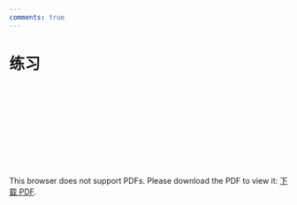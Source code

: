 ```yaml
---
comments: true
---
```

# 练习
<object data="https://eanyang7.github.io/Probability-and-Statistics/assets/5/exercises.pdf" type="application/pdf" width="700px" height="700px">
    <embed src="https://eanyang7.github.io/Probability-and-Statistics/assets/5/exercises.pdf">
        <p>This browser does not support PDFs. Please download the PDF to view it: <a href="https://eanyang7.github.io/Probability-and-Statistics/assets/5/exercises.pdf">下载 PDF</a>.</p>
    </embed>
</object>
